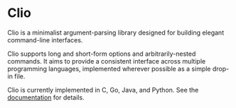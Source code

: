 
# Clio

Clio is a minimalist argument-parsing library designed for building elegant command-line interfaces.

Clio supports long and short-form options and arbitrarily-nested commands. It aims to provide a consistent interface across multiple programming languages, implemented wherever possible as a simple drop-in file.

Clio is currently implemented in C, Go, Java, and Python. See the [documentation][docs] for details.

[docs]: http://mulholland.xyz/docs/clio/
